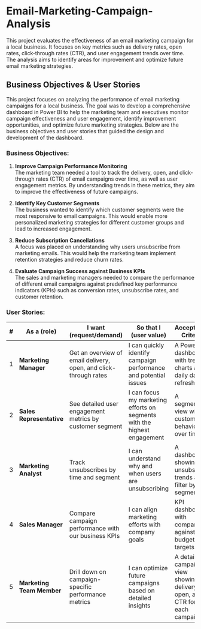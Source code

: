 # Email-Marketing-Campaign-Analysis
This project evaluates the effectiveness of an email marketing campaign for a local business. It focuses on key metrics such as delivery rates, open rates, click-through rates (CTR), and user engagement trends over time. The analysis aims to identify areas for improvement and optimize future email marketing strategies.

## Business Objectives & User Stories

This project focuses on analyzing the performance of email marketing campaigns for a local business. The goal was to develop a comprehensive dashboard in Power BI to help the marketing team and executives monitor campaign effectiveness and user engagement, identify improvement opportunities, and optimize future marketing strategies. Below are the business objectives and user stories that guided the design and development of the dashboard.

### Business Objectives:
1. **Improve Campaign Performance Monitoring**  
   The marketing team needed a tool to track the delivery, open, and click-through rates (CTR) of email campaigns over time, as well as user engagement metrics. By understanding trends in these metrics, they aim to improve the effectiveness of future campaigns.
   
2. **Identify Key Customer Segments**  
   The business wanted to identify which customer segments were the most responsive to email campaigns. This would enable more personalized marketing strategies for different customer groups and lead to increased engagement.
   
3. **Reduce Subscription Cancellations**  
   A focus was placed on understanding why users unsubscribe from marketing emails. This would help the marketing team implement retention strategies and reduce churn rates.

4. **Evaluate Campaign Success against Business KPIs**  
   The sales and marketing managers needed to compare the performance of different email campaigns against predefined key performance indicators (KPIs) such as conversion rates, unsubscribe rates, and customer retention.

### User Stories:

| #  | As a (role)                   | I want (request/demand)                                           | So that I (user value)                                          | Acceptance Criteria                                          |
|----|-------------------------------|-------------------------------------------------------------------|-----------------------------------------------------------------|--------------------------------------------------------------|
| 1  | **Marketing Manager**          | Get an overview of email delivery, open, and click-through rates  | I can quickly identify campaign performance and potential issues | A Power BI dashboard with trend charts and daily data refresh |
| 2  | **Sales Representative**       | See detailed user engagement metrics by customer segment          | I can focus my marketing efforts on segments with the highest engagement | A segmented view with customer behavior over time             |
| 3  | **Marketing Analyst**          | Track unsubscribes by time and segment                            | I can understand why and when users are unsubscribing            | A dashboard showing unsubscribe trends and filter by segment  |
| 4  | **Sales Manager**              | Compare campaign performance with our business KPIs               | I can align marketing efforts with company goals                 | KPI dashboard with comparison against budget and targets      |
| 5  | **Marketing Team Member**      | Drill down on campaign-specific performance metrics               | I can optimize future campaigns based on detailed insights       | A detailed campaign view showing delivery, open, and CTR for each campaign |
